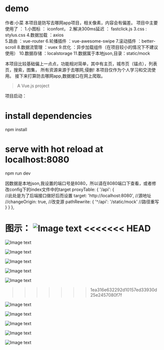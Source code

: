 # demo
作者:小菜
本项目是防写去哪网app项目，相关像素，内容会有偏差。
项目中主要使用了 ：
1.小图标 ： iconfont，
2.解决300ms延迟 ： fastclick.js 
3.css : stylus.css 
4.数据加载 ：axios  
5.路由 ：vue-router
6.轮播插件 ：vue-awesome-swipe
7.滚动插件 ：better-scroll
8.数据流管理 ：vuex
9.优化 ：异步加载组件（在项目较小的情况下不建议使用）
10.数据存储 ：localstorage
11.数据属于本地json,目录：static/mock

本项目比较基础偏上一点点，功能相对简单，其中有主页，城市页（锚点），列表页，搜索，图集，
所有资源来源于去哪网,侵删!
本项目仅作为个人学习和交流使用。
接下来打算防去哪网app,数据接口在网上爬取。



> A Vue.js project

项目启动：
# install dependencies
npm install

# serve with hot reload at localhost:8080
npm run dev

因数据是本地json,我设置的端口号是8080，所以请在8080端口下查看，或者修改config下的index文件中的target
proxyTable: {
    '/api': {  
    //此处是为了后端接口做好后而设置
    target: 'http://localhost:8080', //源地址 
    //changeOrigin: true, //改变源 
    pathRewrite: { 
        '^/api': '/static/mock' //路径重写 
        } 
    } 
},


图示：
![Image text](https://github.com/doucai/qunawang/edit/master/demo/src/assets/img/1.jpg)
<<<<<<< HEAD
=======

![Image text](https://github.com/doucai/qunawang/edit/master/demo/src/assets/img/2.jpg)

![Image text](https://github.com/doucai/qunawang/edit/master/demo/src/assets/img/3.jpg)

![Image text](https://github.com/doucai/qunawang/edit/master/demo/src/assets/img/4.jpg)

![Image text](https://github.com/doucai/qunawang/edit/master/demo/src/assets/img/5.jpg)

![Image text](https://github.com/doucai/qunawang/edit/master/demo/src/assets/img/6.jpg)

>>>>>>> 1ea316e632292d10157ed33930d25e2457080f7f

![Image text](https://github.com/doucai/qunawang/edit/master/demo/src/assets/img/2.jpg)

![Image text](https://github.com/doucai/qunawang/edit/master/demo/src/assets/img/3.jpg)

![Image text](https://github.com/doucai/qunawang/edit/master/demo/src/assets/img/4.jpg)

![Image text](https://github.com/doucai/qunawang/edit/master/demo/src/assets/img/5.jpg)

![Image text](https://github.com/doucai/qunawang/edit/master/demo/src/assets/img/6.jpg)
